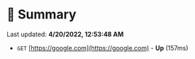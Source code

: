 # 📖 Summary
Last updated: **4/20/2022, 12:53:48 AM**

- `GET` [https://google.com](https://google.com) - **Up** (157ms)
